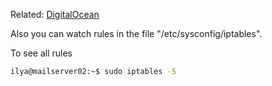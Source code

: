 Related: [DigitalOcean](https://www.digitalocean.com/community/tutorials/how-to-list-and-delete-iptables-firewall-rules-ru)

Also you can watch rules in the file "/etc/sysconfig/iptables". 

To see all rules

```bash 
ilya@mailserver02:~$ sudo iptables -S 
```